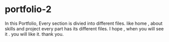 # portfolio-2
In this Portfolio, Every section is divied into  different files.
like home , about skills and project 
every part has its different files.
I hope , when you will see it . you will like it.
thank you.
